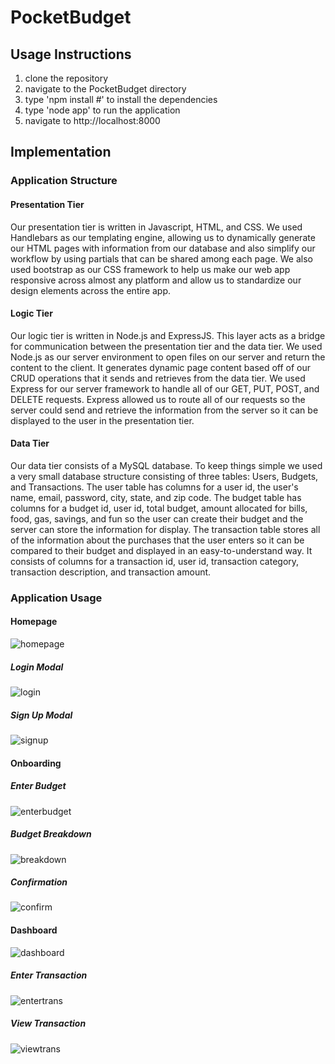 # PocketBudget
## Usage Instructions
1. clone the repository
2. navigate to the PocketBudget directory
3. type 'npm install #' to install the dependencies
4. type 'node app' to run the application
5. navigate to http://localhost:8000

## Implementation
### Application Structure
#### Presentation Tier
Our presentation tier is written in Javascript, HTML, and CSS. We used Handlebars as our templating engine, allowing us to dynamically generate our HTML pages with information from our database and also simplify our workflow by using partials that can be shared among each page. We also used bootstrap as our CSS framework to help us make our web app responsive across almost any platform and allow us to standardize our design elements across the entire app.
#### Logic Tier
Our logic tier is written in Node.js and ExpressJS. This layer acts as a bridge for communication between the presentation tier and the data tier. We used Node.js as our server environment to open files on our server and return the content to the client. It generates dynamic page content based off of our CRUD operations that it sends and retrieves from the data tier. We used Express for our server framework to handle all of our GET, PUT, POST, and DELETE requests. Express allowed us to route all of our requests so the server could send and retrieve the information from the server so it can be displayed to the user in the presentation tier.
#### Data Tier
Our data tier consists of a MySQL database. To keep things simple we used a very small database structure consisting of three tables: Users, Budgets, and Transactions. The user table has columns for a user id, the user's name, email, password, city, state, and zip code. The budget table has columns for a budget id, user id, total budget, amount allocated for bills, food, gas, savings, and fun so the user can create their budget and the server can store the information for display. The transaction table stores all of the information about the purchases that the user enters so it can be compared to their budget and displayed in an easy-to-understand way. It consists of columns for a transaction id, user id, transaction category, transaction description, and transaction amount.

### Application Usage
#### Homepage
![homepage](https://i.imgur.com/Iwnxun3.jpg)
##### Login Modal
![login](https://i.imgur.com/UnEoAQw.jpg)
##### Sign Up Modal
![signup](https://i.imgur.com/ZoYZxTJ.png)
#### Onboarding
##### Enter Budget
![enterbudget](https://i.imgur.com/N9DzFXk.png)
##### Budget Breakdown
![breakdown](https://imgur.com/bQIejHB.jpg)
##### Confirmation
![confirm](https://imgur.com/7ReoWxe.jpg)
#### Dashboard
![dashboard](https://imgur.com/4n086VO.jpg)
##### Enter Transaction
![entertrans](https://imgur.com/i7D53wP.jpg)
##### View Transaction
![viewtrans](https://imgur.com/TcyEwD4.jpg)

